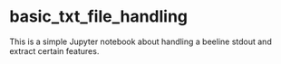 # basic_txt_file_handling
This is a simple Jupyter notebook about handling a beeline stdout and extract certain features.
